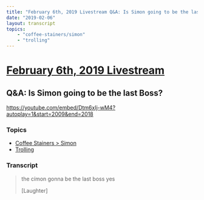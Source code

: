 ```yaml
---
title: "February 6th, 2019 Livestream Q&A: Is Simon going to be the last Boss?"
date: "2019-02-06"
layout: transcript
topics:
    - "coffee-stainers/simon"
    - "trolling"
---
```

# [February 6th, 2019 Livestream](../2019-02-06.md)
## Q&A: Is Simon going to be the last Boss?
https://youtube.com/embed/Dtm6xIj-wM4?autoplay=1&start=2009&end=2018

### Topics
* [Coffee Stainers > Simon](../topics/coffee-stainers/simon.md)
* [Trolling](../topics/trolling.md)

### Transcript

> the címon gonna be the last boss yes
>
> [Laughter]
